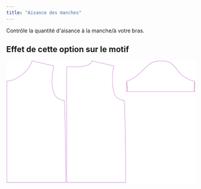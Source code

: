 ```yaml
---
title: "Aisance des manches"
---
```


Contrôle la quantité d'aisance à la manche/à votre bras.

## Effet de cette option sur le motif

![Cette image montre l'effet de cette option en superposant plusieurs variantes qui ont une valeur différente pour cette option](teagan_sleeveease_sample.svg "Effet de cette option sur le motif")
